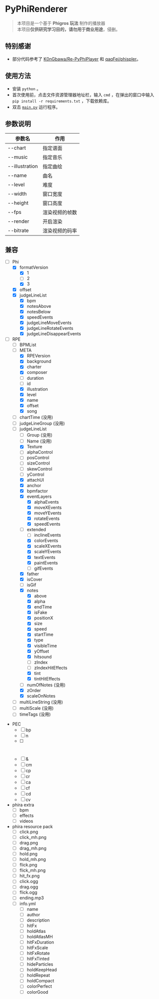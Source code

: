 # PyPhiRenderer
> 本项目是一个基于 **Phigros 玩法** 制作的播放器  
> 本项目**仅供研究学习目的，请勿用于商业用途**，侵删。

## 特别感谢
- 部分代码参考了 [K0nGbawa/Re-PyPhiPlayer](https://github.com/K0nGbawa/Re-PyPhiPlayer/) 和 [qaqFei/phispler](https://github.com/qaqFei/phispler/)。

## 使用方法
- 安装 `python` 。
- 首次使用前，点击文件资源管理器地址栏，输入 `cmd` ，在弹出的窗口中输入 `pip install -r requirements.txt` ，下载依赖库。
- 双击 [`main.py`](main.py) 运行程序。

## 参数说明
|参数名|作用|
|-|-|
|--chart|指定谱面|
|--music|指定音乐|
|--illustration|指定曲绘|
|--name|曲名|
|--level|难度|
|--width|窗口宽度|
|--height|窗口高度|
|--fps|渲染视频的帧数|
|--render|开启渲染|
|--bitrate|渲染视频的码率|

## 兼容
- [ ] Phi
    - [x] formatVersion
        - [x] 1
        - [ ] 2
        - [x] 3
    - [x] offset
    - [x] judgeLineList
        - [x] bpm
        - [x] notesAbove
        - [x] notesBelow
        - [x] speedEvents
        - [x] judgeLineMoveEvents
        - [x] judgeLineRotateEvents
        - [x] judgeLineDisappearEvents

- [ ] RPE
    - [ ] BPMList
    - [ ] META
        - [x] RPEVersion
        - [x] background
        - [x] charter
        - [x] composer
        - [ ] duration
        - [ ] id
        - [x] illustration
        - [x] level
        - [x] name
        - [x] offset
        - [x] song
    - [ ] chartTime (没用)
    - [ ] judgeLineGroup (没用)
    - [ ] judgeLineList
        - [ ] Group (没用)
        - [ ] Name (没用)
        - [x] Texture
        - [ ] alphaControl
        - [ ] posControl
        - [ ] sizeControl
        - [ ] skewControl
        - [ ] yControl
        - [x] attachUI
        - [x] anchor
        - [x] bpmfactor
        - [x] eventLayers
            - [x] alphaEvents
            - [x] moveXEvents
            - [x] moveYEvents
            - [x] rotateEvents
            - [x] speedEvents
        - [ ] extended
            - [ ] inclineEvents
            - [x] colorEvents
            - [x] scaleXEvents
            - [x] scaleYEvents
            - [x] textEvents
            - [x] paintEvents
            - [ ] gifEvents
        - [x] father
        - [x] isCover
        - [ ] isGif
        - [x] notes
            - [x] above
            - [x] alpha
            - [x] endTime
            - [x] isFake
            - [x] positionX
            - [x] size
            - [x] speed
            - [x] startTime
            - [x] type
            - [x] visibleTime
            - [x] yOffset
            - [x] hitsound
            - [ ] zIndex
            - [ ] zIndexHitEffects
            - [x] tint
            - [x] tintHitEffects
        - [ ] numOfNotes (没用)
        - [x] zOrder
        - [x] scaleOnNotes
    - [ ] multiLineString (没用)
    - [ ] multiScale (没用)
    - [ ] timeTags (没用)

- PEC
    - [ ] bp
    - [ ] n
    - [ ] #
    - [ ] &
    - [ ] cm
    - [ ] cp
    - [ ] cr
    - [ ] ca
    - [ ] cf
    - [ ] cd
    - [ ] cv

- phira extra
    - [ ] bpm
    - [ ] effects
    - [ ] videos

- phira resource pack
    - [ ] click.png
    - [ ] click_mh.png
    - [ ] drag.png
    - [ ] drag_mh.png
    - [ ] hold.png
    - [ ] hold_mh.png
    - [ ] flick.png
    - [ ] flick_mh.png
    - [ ] hit_fx.png
    - [ ] click.ogg
    - [ ] drag.ogg
    - [ ] flick.ogg
    - [ ] ending.mp3
    - [ ] info.yml
        - [ ] name
        - [ ] author
        - [ ] description
        - [ ] hitFx
        - [ ] holdAtlas
        - [ ] holdAtlasMH
        - [ ] hitFxDuration
        - [ ] hitFxScale
        - [ ] hitFxRotate
        - [ ] hitFxTinted
        - [ ] hideParticles
        - [ ] holdKeepHead
        - [ ] holdRepeat
        - [ ] holdCompact
        - [ ] colorPerfect
        - [ ] colorGood
